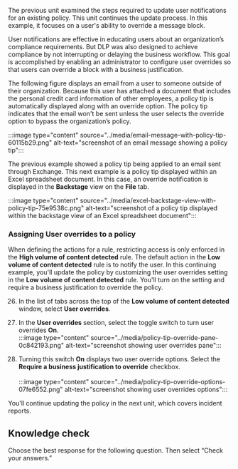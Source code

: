 The previous unit examined the steps required to update user notifications for an existing policy. This unit continues the update process. In this example, it focuses on a user's ability to override a message block.

User notifications are effective in educating users about an organization’s compliance requirements. But DLP was also designed to achieve compliance by not interrupting or delaying the business workflow. This goal is accomplished by enabling an administrator to configure user overrides so that users can override a block with a business justification.

The following figure displays an email from a user to someone outside of their organization. Because this user has attached a document that includes the personal credit card information of other employees, a policy tip is automatically displayed along with an override option. The policy tip indicates that the email won't be sent unless the user selects the override option to bypass the organization’s policy.

:::image type="content" source="../media/email-message-with-policy-tip-60115b29.png" alt-text="screenshot of an email message showing a policy tip":::


The previous example showed a policy tip being applied to an email sent through Exchange. This next example is a policy tip displayed within an Excel spreadsheet document. In this case, an override notification is displayed in the **Backstage** view on the **File** tab.

:::image type="content" source="../media/excel-backstage-view-with-policy-tip-75e9538c.png" alt-text="screenshot of a policy tip displayed within the backstage view of an Excel spreadsheet document":::


### Assigning User overrides to a policy

When defining the actions for a rule, restricting access is only enforced in the **High volume of content detected** rule. The default action in the **Low volume of content detected** rule is to notify the user. In this continuing example, you'll update the policy by customizing the user overrides setting in the **Low volume of content detected** rule. You'll turn on the setting and require a business justification to override the policy.

26. In the list of tabs across the top of the **Low volume of content detected** window, select **User overrides**.
27. In the **User overrides** section, select the toggle switch to turn user overrides **On**.<br>:::image type="content" source="../media/policy-tip-override-pane-0c842193.png" alt-text="screenshot showing user overrides pane":::
    
28. Turning this switch **On** displays two user override options. Select the **Require a business justification to override** checkbox.<br><br>:::image type="content" source="../media/policy-tip-override-options-07fe6552.png" alt-text="screenshot showing user overrides options":::
    

You'll continue updating the policy in the next unit, which covers incident reports.

## Knowledge check

Choose the best response for the following question. Then select “Check your answers.”